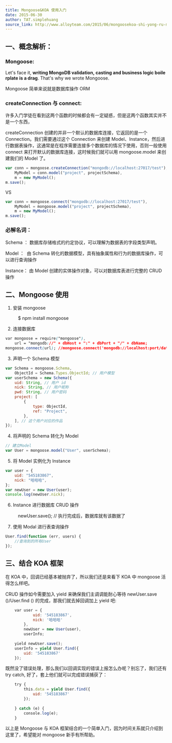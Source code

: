 ```yaml
---
title: Mongoose&KOA 使用入门
date: 2015-06-30
author: TAT.simplehuang
source_link: http://www.alloyteam.com/2015/06/mongoosekoa-shi-yong-ru-men/
---
```


<!-- {% raw %} - for jekyll -->

## 一、概念解析：

### Mongoose:

Let's face it, **writing MongoDB validation, casting and business logic boilerplate is a drag**. That's why we wrote Mongoose.

Mongoose 简单来说就是数据库操作 ORM

### createConnection 与 connect:

许多入门学徒在看到这两个函数的时候都会有一定疑惑，但是这两个函数其实并不是一个东西，

createConnection 创建的并非一个默认的数据库连接，它返回的是一个 Connection。我们需要通过这个 Connection 来创建 Model、Instance，然后进行数据表操作，这通常是在程序需要连接多个数据库的情况下使用，否则一般使用 connect 来打开默认的数据库连接，这时候我们就可以用 mongoose.model 来创建我们的 Model 了。

```javascript
var conn = mongoose.createConnection("mongodb://localhost:27017/test"),
    MyModel = conn.model("project", projectSchema),
    m = new MyModel();
m.save();
```

VS

```javascript
var conn = mongoose.connect("mongodb://localhost:27017/test"),
    MyModel = mongoose.model("project", projectSchema),
    m = new MyModel();
m.save();
```

### 必解名词：

Schema ： 数据库存储格式的约定协议，可以理解为数据表的字段类型声明。

Model ：  由 Schema 转化的数据模型，具有抽象属性和行为的数据库操作，可以进行查询操作

Instance： 由 Model 创建的实体操作对象，可以对数据库表进行完整的 CRUD 操作

## 二、Mongoose 使用

1.  安装 mongoose


        $ npm install mongoose

2.  连接数据库

```css
var mongoose = require("mongoose"),
    url = "mongodb://" + dbHost + ":" + dbPort + "/" + dbName;
mongoose.connect(url); //mongoose.connect('mongodb://localhost:port/databaseName');
```

3.  声明一个 Schema 模型

```javascript
var Schema = mongoose.Schema,
    ObjectId = Schema.Types.ObjectId; // 用户模型
var userSchema = new Schema({
    uid: String, // 用户 id
    nick: String, // 用户昵称
    pwd: String, // 用户密码
    project: [
        {
            type: ObjectId,
            ref: "Project",
        },
    ], // 这个用户对应的作品
});
```

4.  将声明的 Schema 转化为 Model

```javascript
// 建立Model
var User = mongoose.model("User", userSchema);
```

5.  将 Model 实例化为 Instance

```javascript
var user = {
    uid: "545183867",
    nick: "哈哈哈",
};
var newUser = new User(user);
console.log(newUser.nick);
```

6.  Instance 进行数据库 CRUD 操作


        newUser.save(); // 执行完成后，数据库就有该数据了

7.  使用 Modal 进行表查询操作

```javascript
User.find(function (err, users) {
    //查询到的所有User
});
```

## 三、结合 KOA 框架

在 KOA 中，回调已经基本被抛弃了，所以我们还是来看下 KOA 中 mongoose 活得怎么样吧。

CRUD 操作如今需要加入 yield 来确保我们主调调能耐心等待 newUser.save ()/User.find () 的完成，那我们就去掉回调加上 yield 吧:

```javascript
    var user = {
            uid: '545183867',
            nick: '哈哈哈'
        },
        newUser = new User(user),
        userInfo;
 
    yield newUser.save();
    userInfo = yield User.find({
        uid: '545183867'
    });
```

既然没了错误处理，那么我们以回调实现的错误上报怎么办呢？别忘了，我们还有 try catch, 好了，套上他们就可以完成错误捕获了：

```javascript
    try {
        this.data = yield User.find({
            uid: '545183867'
        });
        
    } catch (e) {
        console.log(e);
    }
```

以上是 Mongoose 与 KOA 框架结合的一个简单入门，因为时间关系就只介绍到这里了，希望能对 mongoose 新手有所帮助。

<!-- {% endraw %} - for jekyll -->